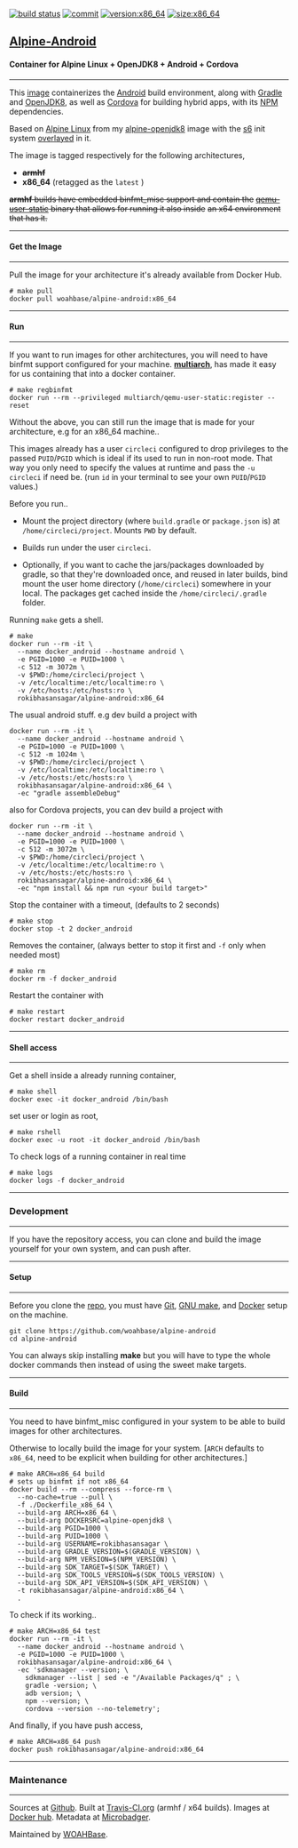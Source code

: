 [![build status][251]][232] [![commit][255]][231] [![version:x86_64][256]][235] [![size:x86_64][257]][235]

## [Alpine-Android][234]
#### Container for Alpine Linux + OpenJDK8 + Android + Cordova
---

This [image][233] containerizes the [Android][136] build
environment, along with [Gradle][137] and [OpenJDK8][135], as well as
[Cordova][138] for building hybrid apps, with its [NPM][139] dependencies.

Based on [Alpine Linux][131] from my [alpine-openjdk8][132] image with
the [s6][133] init system [overlayed][134] in it.

The image is tagged respectively for the following architectures,
* ~~**armhf**~~
* **x86_64** (retagged as the `latest` )

~~**armhf** builds have embedded binfmt_misc support and contain the~~
~~[qemu-user-static][105] binary that allows for running it also inside~~
~~an x64 environment that has it.~~

---
#### Get the Image
---

Pull the image for your architecture it's already available from
Docker Hub.

```
# make pull
docker pull woahbase/alpine-android:x86_64
```

---
#### Run
---

If you want to run images for other architectures, you will need
to have binfmt support configured for your machine. [**multiarch**][104],
has made it easy for us containing that into a docker container.

```
# make regbinfmt
docker run --rm --privileged multiarch/qemu-user-static:register --reset
```

Without the above, you can still run the image that is made for your
architecture, e.g for an x86_64 machine..

This images already has a user `circleci` configured to drop
privileges to the passed `PUID`/`PGID` which is ideal if its used
to run in non-root mode. That way you only need to specify the
values at runtime and pass the `-u circleci` if need be. (run `id`
in your terminal to see your own `PUID`/`PGID` values.)

Before you run..

* Mount the project directory (where `build.gradle` or
  `package.json` is) at `/home/circleci/project`. Mounts `PWD` by
  default.

* Builds run under the user `circleci`.

* Optionally, if you want to cache the jars/packages downloaded by
  gradle, so that they're downloaded once, and reused in later
  builds, bind mount the user home directory (`/home/circleci`)
  somewhere in your local. The packages get cached inside the
  `/home/circleci/.gradle` folder.

Running `make` gets a shell.

```
# make
docker run --rm -it \
  --name docker_android --hostname android \
  -e PGID=1000 -e PUID=1000 \
  -c 512 -m 3072m \
  -v $PWD:/home/circleci/project \
  -v /etc/localtime:/etc/localtime:ro \
  -v /etc/hosts:/etc/hosts:ro \
  rokibhasansagar/alpine-android:x86_64
```

The usual android stuff. e.g dev build a project with

```
docker run --rm -it \
  --name docker_android --hostname android \
  -e PGID=1000 -e PUID=1000 \
  -c 512 -m 1024m \
  -v $PWD:/home/circleci/project \
  -v /etc/localtime:/etc/localtime:ro \
  -v /etc/hosts:/etc/hosts:ro \
  rokibhasansagar/alpine-android:x86_64 \
  -ec "gradle assembleDebug"
```

also for Cordova projects, you can dev build a project with

```
docker run --rm -it \
  --name docker_android --hostname android \
  -e PGID=1000 -e PUID=1000 \
  -c 512 -m 3072m \
  -v $PWD:/home/circleci/project \
  -v /etc/localtime:/etc/localtime:ro \
  -v /etc/hosts:/etc/hosts:ro \
  rokibhasansagar/alpine-android:x86_64 \
  -ec "npm install && npm run <your build target>"
```

Stop the container with a timeout, (defaults to 2 seconds)

```
# make stop
docker stop -t 2 docker_android
```

Removes the container, (always better to stop it first and `-f`
only when needed most)

```
# make rm
docker rm -f docker_android
```

Restart the container with

```
# make restart
docker restart docker_android
```

---
#### Shell access
---

Get a shell inside a already running container,

```
# make shell
docker exec -it docker_android /bin/bash
```

set user or login as root,

```
# make rshell
docker exec -u root -it docker_android /bin/bash
```

To check logs of a running container in real time

```
# make logs
docker logs -f docker_android
```

---
### Development
---

If you have the repository access, you can clone and
build the image yourself for your own system, and can push after.

---
#### Setup
---

Before you clone the [repo][231], you must have [Git][101], [GNU make][102],
and [Docker][103] setup on the machine.

```
git clone https://github.com/woahbase/alpine-android
cd alpine-android
```
You can always skip installing **make** but you will have to
type the whole docker commands then instead of using the sweet
make targets.

---
#### Build
---

You need to have binfmt_misc configured in your system to be able
to build images for other architectures.

Otherwise to locally build the image for your system.
[`ARCH` defaults to `x86_64`, need to be explicit when building
for other architectures.]

```
# make ARCH=x86_64 build
# sets up binfmt if not x86_64
docker build --rm --compress --force-rm \
  --no-cache=true --pull \
  -f ./Dockerfile_x86_64 \
  --build-arg ARCH=x86_64 \
  --build-arg DOCKERSRC=alpine-openjdk8 \
  --build-arg PGID=1000 \
  --build-arg PUID=1000 \
  --build-arg USERNAME=rokibhasansagar \
  --build-arg GRADLE_VERSION=$(GRADLE_VERSION) \
  --build-arg NPM_VERSION=$(NPM_VERSION) \
  --build-arg SDK_TARGET=$(SDK_TARGET) \
  --build-arg SDK_TOOLS_VERSION=$(SDK_TOOLS_VERSION) \
  --build-arg SDK_API_VERSION=$(SDK_API_VERSION) \
  -t rokibhasansagar/alpine-android:x86_64 \
  .
```

To check if its working..

```
# make ARCH=x86_64 test
docker run --rm -it \
  --name docker_android --hostname android \
  -e PGID=1000 -e PUID=1000 \
  rokibhasansagar/alpine-android:x86_64 \
  -ec 'sdkmanager --version; \
    sdkmanager --list | sed -e "/Available Packages/q" ; \
    gradle -version; \
    adb version; \
    npm --version; \
    cordova --version --no-telemetry';
```

And finally, if you have push access,

```
# make ARCH=x86_64 push
docker push rokibhasansagar/alpine-android:x86_64
```

---
### Maintenance
---

Sources at [Github][106]. Built at [Travis-CI.org][107] (armhf / x64 builds). Images at [Docker hub][108]. Metadata at [Microbadger][109].

Maintained by [WOAHBase][204].

[101]: https://git-scm.com
[102]: https://www.gnu.org/software/make/
[103]: https://www.docker.com
[104]: https://hub.docker.com/r/multiarch/qemu-user-static/
[105]: https://github.com/multiarch/qemu-user-static/releases/
[106]: https://github.com/
[107]: https://travis-ci.org/
[108]: https://hub.docker.com/
[109]: https://microbadger.com/

[131]: https://alpinelinux.org/
[132]: https://hub.docker.com/r/woahbase/alpine-openjdk8
[133]: https://skarnet.org/software/s6/
[134]: https://github.com/just-containers/s6-overlay
[135]: http://openjdk.java.net/
[136]: https://developer.android.com/studio/#command-tools
[137]: https://gradle.org/
[138]: https://cordova.apache.org/
[139]: https://www.npmjs.com/

[201]: https://github.com/woahbase
[202]: https://travis-ci.org/woahbase/
[203]: https://hub.docker.com/u/woahbase
[204]: https://woahbase.online/

[231]: https://github.com/woahbase/alpine-android
[232]: https://travis-ci.org/woahbase/alpine-android
[233]: https://hub.docker.com/r/woahbase/alpine-android
[234]: https://woahbase.online/#/images/alpine-android
[235]: https://microbadger.com/images/woahbase/alpine-android:x86_64

[251]: https://travis-ci.org/woahbase/alpine-android.svg?branch=master

[255]: https://images.microbadger.com/badges/commit/woahbase/alpine-android.svg

[256]: https://images.microbadger.com/badges/version/woahbase/alpine-android:x86_64.svg
[257]: https://images.microbadger.com/badges/image/woahbase/alpine-android:x86_64.svg
